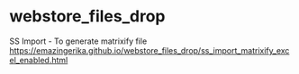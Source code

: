# webstore_files_drop
SS Import - To generate matrixify file
  https://emazingerika.github.io/webstore_files_drop/ss_import_matrixify_excel_enabled.html
